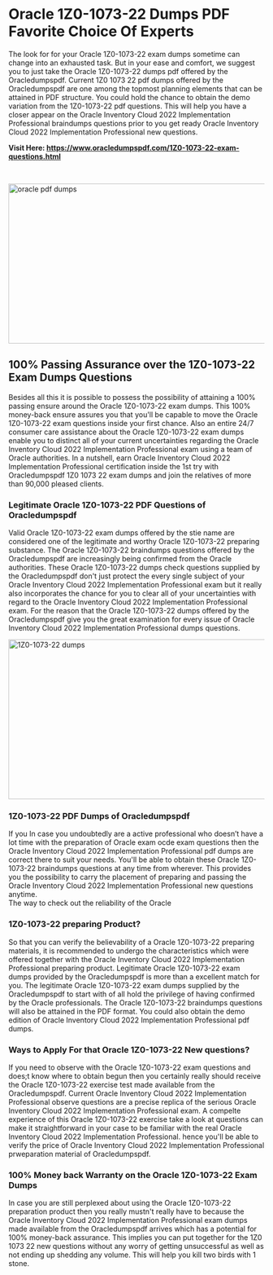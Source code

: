 <h1>Oracle 1Z0-1073-22 Dumps PDF Favorite Choice Of Experts</h1>
<p>The look for for your Oracle 1Z0-1073-22 exam dumps sometime can change into an exhausted task. But in your ease and comfort, we suggest you to just take the Oracle 1Z0-1073-22 dumps pdf offered by the Oracledumpspdf. Current 1Z0 1073 22 pdf dumps offered by the Oracledumpspdf are one among the topmost planning elements that can be attained in PDF structure. You could hold the chance to obtain the demo variation from the 1Z0-1073-22 pdf questions. This will help you have a closer appear on the Oracle Inventory Cloud 2022 Implementation Professional braindumps questions prior to you get ready Oracle Inventory Cloud 2022 Implementation Professional new questions.</p>
<p><strong>Visit Here: <a href="https://www.oracledumpspdf.com/1Z0-1073-22-exam-questions.html">https://www.oracledumpspdf.com/1Z0-1073-22-exam-questions.html</a></strong></p>
<p>&nbsp;</p>
<p><span style="font-weight: 400;"><img style="display: block; margin-left: auto; margin-right: auto;" src="https://i.ibb.co/RCKYBmz/digital-marketing-Made-with-Poster-My-Wall.jpg" alt="oracle pdf dumps" width="850" height="314" /></span></p>
<h2><strong>100% Passing Assurance over the 1Z0-1073-22 Exam Dumps Questions</strong></h2>
<p>Besides all this it is possible to possess the possibility of attaining a 100% passing ensure around the Oracle 1Z0-1073-22 exam dumps. This 100% money-back ensure assures you that you'll be capable to move the Oracle 1Z0-1073-22 exam questions inside your first chance. Also an entire 24/7 consumer care assistance about the Oracle 1Z0-1073-22 exam dumps enable you to distinct all of your current uncertainties regarding the Oracle Inventory Cloud 2022 Implementation Professional exam using a team of Oracle authorities. In a nutshell, earn Oracle Inventory Cloud 2022 Implementation Professional certification inside the 1st try with Oracledumpspdf 1Z0 1073 22 exam dumps and join the relatives of more than 90,000 pleased clients.</p>
<h3><strong>Legitimate Oracle 1Z0-1073-22 PDF Questions of Oracledumpspdf</strong></h3>
<p>Valid Oracle 1Z0-1073-22 exam dumps offered by the stie name are considered one of the legitimate and worthy Oracle 1Z0-1073-22 preparing substance. The Oracle 1Z0-1073-22 braindumps questions offered by the Oracledumpspdf are increasingly being confirmed from the Oracle authorities. These Oracle 1Z0-1073-22 dumps check questions supplied by the Oracledumpspdf don't just protect the every single subject of your Oracle Inventory Cloud 2022 Implementation Professional exam but it really also incorporates the chance for you to clear all of your uncertainties with regard to the Oracle Inventory Cloud 2022 Implementation Professional exam. For the reason that the Oracle 1Z0-1073-22 dumps offered by the Oracledumpspdf give you the great examination for every issue of Oracle Inventory Cloud 2022 Implementation Professional dumps questions.</p>
<p><a href="https://www.oracledumpspdf.com/1Z0-1073-22-exam-questions.html"><span style="font-weight: 400;"><img style="display: block; margin-left: auto; margin-right: auto;" src="https://i.ibb.co/zfVYYs0/Digital-Marketing-Agency-Made-with-Poster-My-Wall-1.jpg" alt="1Z0-1073-22 dumps" width="850" height="314" /></span></a></p>
<h3><strong>1Z0-1073-22 PDF Dumps of Oracledumpspdf</strong></h3>
<p>If you In case you undoubtedly are a active professional who doesn&rsquo;t have a lot time with the preparation of Oracle exam ocde exam questions then the Oracle Inventory Cloud 2022 Implementation Professional pdf dumps are correct there to suit your needs. You'll be able to obtain these Oracle 1Z0-1073-22 braindumps questions at any time from wherever. This provides you the possibility to carry the placement of preparing and passing the Oracle Inventory Cloud 2022 Implementation Professional new questions anytime.<br />The way to check out the reliability of the Oracle</p>
<h3>1Z0-1073-22 preparing Product?</h3>
<p>So that you can verify the believability of a Oracle 1Z0-1073-22 preparing materials, it is recommended to undergo the characteristics which were offered together with the Oracle Inventory Cloud 2022 Implementation Professional preparing product. Legitimate Oracle 1Z0-1073-22 exam dumps provided by the Oracledumpspdf is more than a excellent match for you. The legitimate Oracle 1Z0-1073-22 exam dumps supplied by the Oracledumpspdf to start with of all hold the privilege of having confirmed by the Oracle professionals. The Oracle 1Z0-1073-22 braindumps questions will also be attained in the PDF format. You could also obtain the demo edition of Oracle Inventory Cloud 2022 Implementation Professional pdf dumps.</p>
<h3>Ways to Apply For that Oracle 1Z0-1073-22 New questions?</h3>
<p>If you need to observe with the Oracle 1Z0-1073-22 exam questions and does;t know where to obtain begun then you certainly really should receive the Oracle 1Z0-1073-22 exercise test made available from the Oracledumpspdf. Current Oracle Inventory Cloud 2022 Implementation Professional observe questions are a precise replica of the serious Oracle Inventory Cloud 2022 Implementation Professional exam. A compelte experience of this Oracle 1Z0-1073-22 exercise take a look at questions can make it straightforward in your case to be familiar with the real Oracle Inventory Cloud 2022 Implementation Professional. hence you'll be able to verify the price of Oracle Inventory Cloud 2022 Implementation Professional prweparation material of Oracledumpspdf.</p>
<h3><strong>100% Money back Warranty on the Oracle 1Z0-1073-22 Exam Dumps</strong></h3>
<p>In case you are still perplexed about using the Oracle 1Z0-1073-22 preparation product then you really mustn't really have to because the Oracle Inventory Cloud 2022 Implementation Professional exam dumps made available from the Oracledumpspdf arrives which has a potential for 100% money-back assurance. This implies you can put together for the 1Z0 1073 22 new questions without any worry of getting unsuccessful as well as not ending up shedding any volume. This will help you kill two birds with 1 stone.</p>
